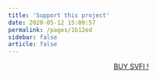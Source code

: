```yaml
---
title: 'Support this project'
date: 2020-05-12 15:09:57
permalink: /pages/1b12ed
sidebar: false
article: false
---
```





<p align="center">
  <a class="become-sponsor" href="https://store.steampowered.com/app/1692080/SVFI/">BUY SVFI !</a>
</p>
